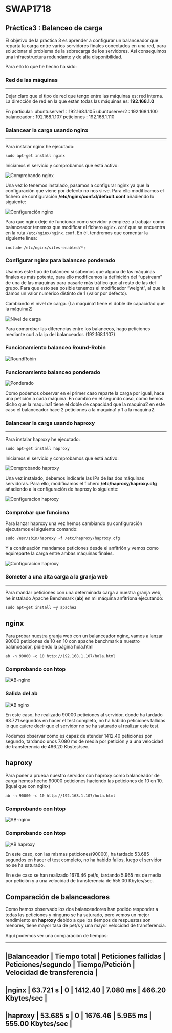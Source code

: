 # SWAP1718
## **Práctica3 : Balanceo de carga**    

El objetivo de la práctica 3 es aprender a configurar un balanceador que reparta la carga entre varios servidores finales conectados en una red, para solucionar el problema de la sobrecarga de los servidores. 
Así conseguimos una infraestructura redundante y de alta disponibilidad.     

Para ello lo que he hecho ha sido: 

### Red de las máquinas
***

Dejar claro que el tipo de red que tengo entre las máquinas es: red interna.    
La dirección de red en la que están todas las máquinas es: **192.168.1.0**

En particular:
	ubuntuserver1 :   192.168.1.105
	ubuntuserver2 :   192.168.1.100
	balanceador   :   192.168.1.107
	peticiones    :   192.168.1.110

### Balancear la carga usando nginx 
***

Para instalar nginx he ejecutado:

`sudo apt-get install nginx`

Iniciamos el servicio y comprobamos que está activo:

![Comprobando nginx](imagenes/comprobar-nginx.png)

Una vez lo tenemos instalado, pasamos a configurar nginx ya que la configuración que viene por defecto no nos sirve.
Para ello modificamos el fichero de configuración **/etc/nginx/conf.d/default.conf** añadiendo lo siguiente:

![Configuración nginx](imagenes/etc-nginx-conf-default.png)

Para que nginx deje de funcionar como servidor y empieze a trabajar como balanceador tenemos que modificar el fichero `nginx.conf` que se encuentra en la ruta `/etc/nginx/nginx.conf`. En él, tendremos que comentar la siguiente línea:

`include /etc/nginx/sites-enabled/*;`


### Configurar nginx para balanceo ponderado

Usamos este tipo de balanceo si sabemos que alguna de las máquinas finales es más potente, para ello modificamos la definición del “upstream” de una de las máquinas para pasarle más tráfico que al resto de las del grupo. Para que esto sea posible tenemos el modificador “weight”, al que le damos un valor numérico distinto de 1 (valor por defecto).

Cambiando el nivel de carga. (La máquina1 tiene el doble de capacidad que la máquina2)

![Nivel de carga](imagenes/carga-ponderada.png)


Para comprobar las diferencias entre los balanceos, hago peticiones mediante curl a la ip del balanceador. (192.168.1.107)


### Funcionamiento balanceo Round-Robin

![RoundRobin](imagenes/curl-roundrobin.png)

### Funcionamiento balanceo ponderado

![Ponderado](imagenes/curl-ponderado.png)


Como podemos observar en el primer caso reparte la carga por igual, hace una petición a cada máquina. En cambio en el segundo caso,
como hemos dicho que la maquina1 tiene el doble de capacidad que la maquina2 en este caso el balanceador hace 2 peticiones a la maquina1 y 1 a la maquina2.


### Balancear la carga usando haproxy
***

Para instalar haproxy he ejecutado:

`sudo apt-get install haproxy`

Iniciamos el servicio y comprobamos que está activo:

![Comprobando haproxy](imagenes/comprobar-haproxy.png)

Una vez instalado, debemos indicarle las IPs de las dos máquinas servidoras. Para ello, modificamos el fichero **/etc/haproxy/haproxy.cfg** añadiendo a la configuración de haproxy lo siguiente:

![Configuracion haproxy](imagenes/etc-haproxy-conf.png)

### Comprobar que funciona

Para lanzar haproxy una vez hemos cambiando su configuración ejecutamos el siguiente comando:

`sudo /usr/sbin/haproxy -f /etc/haproxy/haproxy.cfg`

Y a continuación mandamos peticiones desde el anfitrión y vemos como equireparte la carga entre ambas máquinas finales.

![Configuracion haproxy](imagenes/curl-haproxy.png)


### Someter a una alta carga a la granja web
***

Para mandar peticiones con una determinada carga a nuestra granja web, he instalado Apache Benchmark (**ab**) en mi máquina anfitriona ejecutando:

`sudo apt–get install –y apache2`


## nginx

Para probar nuestra granja web con un balanceador nginx, vamos a lanzar 90000 peticiones de 10 en 10 con apache benchmark a nuestro balanceador, pidiendo la página hola.html

`ab -n 90000 -c 10 http://192.168.1.107/hola.html`

### Comprobando con htop     
![AB-nginx](imagenes/htop-nginx.png)    


### Salida del ab    
![AB nginx](imagenes/ab-nginx.png)


En este caso, he realizado 90000 peticiones al servidor, donde ha tardado 63.721 segundos en hacer el test completo, no ha habido peticiones fallidas lo que quiere decir que el servidor no se ha saturado al realizar este test.

Podemos observar como es capaz de atender 1412.40 peticiones por segundo, tardando unos 7.080 ms de media por petición y a una velocidad de transferencia de 466.20 Kbytes/sec.


## haproxy

Para poner a prueba nuestro servidor con haproxy como balanceador de carga hemos hecho 90000 peticiones haciendo las peticiones de 10 en 10. (Igual que con nginx)

`ab -n 90000 -c 10 http://192.168.1.107/hola.html`

### Comprobando con htop     
![AB-nginx](imagenes/htop-haproxy.png)


### Comprobando con htop      
![AB haproxy](imagenes/ab-haproxy.png)


En este caso, con las mismas peticiones(90000), ha tardado 53.685 segundos en hacer el test completo, no ha habido fallos, luego el servidor no se ha saturado.

En este caso se han realizado 1676.46 pet/s, tardando 5.965 ms de media por petición y a una velocidad de transferencia de 555.00 Kbytes/sec.


## Comparación de balanceadores

Como hemos observado los dos balanceadores han podido responder a todas las peticiones y ninguno se ha saturado, pero vemos un mejor rendimiento en **haproxy** debido a que los tiempos de respuestas son menores, tiene mayor tasa de pet/s y una mayor velocidad de
transferencia.

Aquí podemos ver una comparación de tiempos:

---------------------------------------------------------------------------------------------------------------------------
|**Balanceador | Tiempo total | Peticiones fallidas | Peticiones/segundo | Tiempo/Petición | Velocidad de transferencia** |
---------------------------------------------------------------------------------------------------------------------------
|nginx 	       | 63.721 s     | 0	    	   | 1412.40		| 7.080 ms	   | 466.20 Kbytes/sec            |
---------------------------------------------------------------------------------------------------------------------------
|haproxy       | 53.685 s     | 0		   | 1676.46 		| 5.965 ms         | 555.00 Kbytes/sec            |
---------------------------------------------------------------------------------------------------------------------------
		















